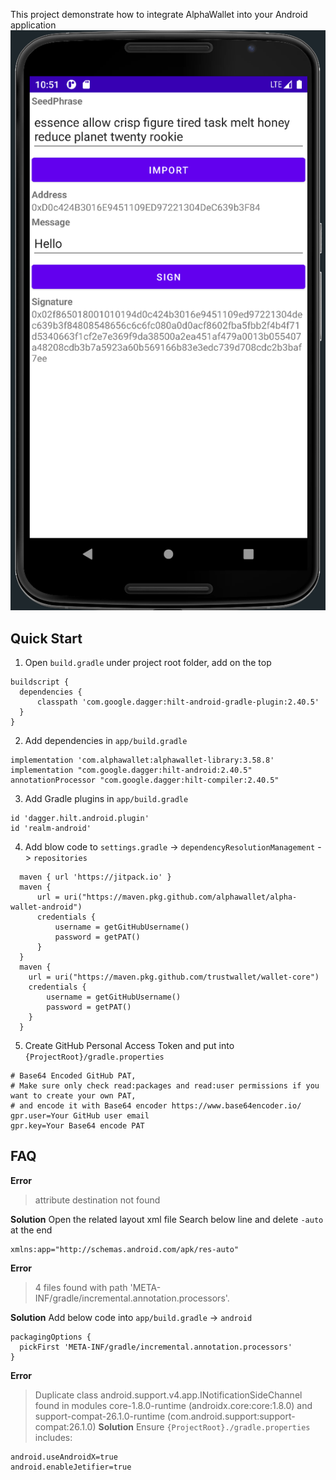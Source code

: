 This project demonstrate how to integrate AlphaWallet into your Android application
![Screenshot](./demo.png)
## Quick Start
1. Open `build.gradle` under project root folder, add on the top
```
buildscript {
  dependencies {
      classpath 'com.google.dagger:hilt-android-gradle-plugin:2.40.5'
  }
}
```

2. Add dependencies in `app/build.gradle`
```
implementation 'com.alphawallet:alphawallet-library:3.58.8'
implementation "com.google.dagger:hilt-android:2.40.5"
annotationProcessor "com.google.dagger:hilt-compiler:2.40.5"
```

3. Add Gradle plugins in `app/build.gradle`
```
id 'dagger.hilt.android.plugin'
id 'realm-android'
```

4. Add blow code to `settings.gradle` -> `dependencyResolutionManagement` -> `repositories`
```
  maven { url 'https://jitpack.io' }
  maven {
      url = uri("https://maven.pkg.github.com/alphawallet/alpha-wallet-android")
      credentials {
          username = getGitHubUsername()
          password = getPAT()
      }
  }
  maven {
    url = uri("https://maven.pkg.github.com/trustwallet/wallet-core")
    credentials {
        username = getGitHubUsername()
        password = getPAT()
    }
  }
```

5. Create GitHub Personal Access Token and put into `{ProjectRoot}/gradle.properties`
```properties
# Base64 Encoded GitHub PAT,
# Make sure only check read:packages and read:user permissions if you want to create your own PAT,
# and encode it with Base64 encoder https://www.base64encoder.io/
gpr.user=Your GitHub user email
gpr.key=Your Base64 encode PAT
```

## FAQ
**Error**
>attribute destination not found

**Solution**
Open the related layout xml file
Search below line and delete `-auto` at the end
```
xmlns:app="http://schemas.android.com/apk/res-auto"
```

**Error** 
>4 files found with path 'META-INF/gradle/incremental.annotation.processors'.

**Solution** 
Add below code into `app/build.gradle` -> `android`
```
packagingOptions {
  pickFirst 'META-INF/gradle/incremental.annotation.processors'
}
```

**Error**
>Duplicate class android.support.v4.app.INotificationSideChannel found in modules core-1.8.0-runtime (androidx.core:core:1.8.0) and support-compat-26.1.0-runtime (com.android.support:support-compat:26.1.0)
**Solution** 
Ensure `{ProjectRoot}./gradle.properties` includes:
```
android.useAndroidX=true
android.enableJetifier=true
```
